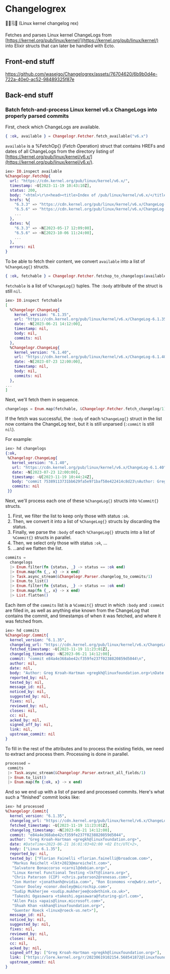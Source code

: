 # Changelogrex

🐧🌾🗒️🫅 (Linux kernel changelog rex)

Fetches and parses Linux kernel ChangeLogs from [https://kernel.org/pub/linux/kernel/](https://kernel.org/pub/linux/kernel/) into Elixir structs that can later be handled with Ecto.

## Front-end stuff

https://github.com/waseigo/Changelogrex/assets/76704620/6b9b0d4e-722a-40e0-ac52-98489325f87e

## Back-end stuff

### Batch fetch-and-process Linux kernel v6.x ChangeLogs into properly parsed commits

First, check which ChangeLogs are available.

```elixir
{ :ok, available } = Changelogr.Fetcher.fetch_available("v6.x")
```

`available` is a %FetchOp{} (_Fetch_ *Op*eration) struct that contains HREFs and dates of all ChangeLogs from the directory listing of [https://kernel.org/pub/linux/kernel/v6.x/](https://kernel.org/pub/linux/kernel/v6.x/).

```elixir
iex> IO.inspect available
%Changelogr.FetchOp{
  url: "https://cdn.kernel.org/pub/linux/kernel/v6.x/",
  timestamp: ~U[2023-11-19 10:43:10Z],
  status: 200,
  body: "<html>\r\n<head><title>Index of /pub/linux/kernel/v6.x/</title></head> ...",
  hrefs: %{
    "6.3.3" => "https://cdn.kernel.org/pub/linux/kernel/v6.x/ChangeLog-6.3.3",
    "6.5.6" => "https://cdn.kernel.org/pub/linux/kernel/v6.x/ChangeLog-6.5.6",
    ...
  },
  dates: %{
    "6.3.3" => ~N[2023-05-17 12:09:00],
    "6.5.6" => ~N[2023-10-06 11:24:00],
    ...
  },
  errors: nil
}
```

To be able to fetch their content, we convert `available` into a list of `%ChangeLog{}` structs.

```elixir
{ :ok, fetchable } = Changelogr.Fetcher.fetchop_to_changelogs(available)
```

`fetchable` is a list of `%ChangeLog{}` tuples. The `:body` attribute of the struct is still `nil`.

```elixir
iex> IO.inspect fetchable
[
  %Changelogr.ChangeLog{
    kernel_version: "6.1.35",
    url: "https://cdn.kernel.org/pub/linux/kernel/v6.x/ChangeLog-6.1.35",
    date: ~N[2023-06-21 14:12:00],
    timestamp: nil,
    body: nil,
    commits: nil
  },
  %Changelogr.ChangeLog{
    kernel_version: "6.1.40",
    url: "https://cdn.kernel.org/pub/linux/kernel/v6.x/ChangeLog-6.1.40",
    date: ~N[2023-07-23 12:00:00],
    timestamp: nil,
    body: nil,
    commits: nil
  },
...
]
```

Next, we'll fetch them in sequence.

```elixir
changelogs = Enum.map(fetchable, &Changelogr.Fetcher.fetch_changelog/1)
```

If the fetch was successful, the `:body` of each `%ChangeLog{}` struct in the list now contains the ChangeLog text, but it is still unparsed (`:commit` is still `nil`).

For example:

```elixir
iex> hd changelogs
{:ok,
 %Changelogr.ChangeLog{
   kernel_version: "6.1.40",
   url: "https://cdn.kernel.org/pub/linux/kernel/v6.x/ChangeLog-6.1.40",
   date: ~N[2023-07-23 12:00:00],
   timestamp: ~U[2023-11-19 10:44:24Z],
   body: "commit 75389113731bb629fa5e971baf58e422414c8d23\nAuthor: Greg Kroah-Hartman <gregkh@linuxfoundation.org>\nDate:   Sun Jul 23 13:49:51 2023 +0200\n\n    Linux 6.1.40\n    \n    Link: https://lore.kernel.org/ ...",
   commits: nil
 }}
```

Next, we'll process each one of these `%ChangeLog{}` structs into `%Commit{}` structs.

1. First, we filter the list to keep only those with status `:ok`.
2. Then, we convert it into a list of `%ChangeLog{}` structs by discarding the status.
3. Finally, we parse the `:body` of each `%ChangeLog{}` structs into a list of `%Commit{}` structs in parallel.
4. Then, we select only those with status `:ok`, ...
5. ...and we flatten the list.

```elixir
commits =
  changelogs
  |> Enum.filter(fn {status, _} -> status == :ok end)
  |> Enum.map(fn {_, x} -> x end)
  |> Task.async_stream(&Changelogr.Parser.changelog_to_commits/1)
  |> Enum.to_list()
  |> Enum.filter(fn {status, _} -> status == :ok end)
  |> Enum.map(fn {_, x} -> x end)
  |> List.flatten()
```

Each item of the `commits` list is a `%Commit{}` struct in which `:body` and `:commit` are filled in, as well as anything else known from the ChangeLog that contains the commit, and timestamps of when it was fetched, and where it was fetched from.

```elixir
iex> hd commits
%Changelogr.Commit{
  kernel_version: "6.1.35",
  changelog_url: "https://cdn.kernel.org/pub/linux/kernel/v6.x/ChangeLog-6.1.35",
  fetched_timestamp: ~U[2023-11-19 11:23:01Z],
  changelog_timestamp: ~N[2023-06-21 14:12:00],
  commit: "commit e84a4e368abe42cf359fe237f0238820859d5044\n",
  author: nil,
  date: nil,
  body: "Author: Greg Kroah-Hartman <gregkh@linuxfoundation.org>\nDate:   Wed Jun 21 16:01:03 2023 +0200\n\n    ...",
  reported_by: nil,
  tested_by: nil,
  message_id: nil,
  noticed_by: nil,
  suggested_by: nil,
  fixes: nil,
  reviewed_by: nil,
  closes: nil,
  cc: nil,
  acked_by: nil,
  signed_off_by: nil,
  link: nil,
  upstream_commit: nil
}
```

To fill in the rest of the attributes and to process the existing fields, we need to extract and process them. Processing is done in parallel.

```elixir
processed =
 commits
 |> Task.async_stream(&Changelogr.Parser.extract_all_fields/1)
 |> Enum.to_list()
 |> Enum.map(fn {:ok, x} -> x end)
```

And so we end up with a list of parsed and processed commits. Here's what such a "finished" commit looks like:

```elixir
iex> hd processed
%Changelogr.Commit{
  kernel_version: "6.1.35",
  changelog_url: "https://cdn.kernel.org/pub/linux/kernel/v6.x/ChangeLog-6.1.35",
  fetched_timestamp: ~U[2023-11-19 11:23:01Z],
  changelog_timestamp: ~N[2023-06-21 14:12:00],
  commit: "e84a4e368abe42cf359fe237f0238820859d5044",
  author: "Greg Kroah-Hartman <gregkh@linuxfoundation.org>",
  date: #DateTime<2023-06-21 16:01:03+02:00 +02 Etc/UTC+2>,
  body: ["Linux 6.1.35"],
  reported_by: nil,
  tested_by: ["Florian Fainelli <florian.fainelli@broadcom.com>",
   "Markus Reichelt <lkt+2023@mareichelt.com>",
   "Salvatore Bonaccorso <carnil@debian.org>",
   "Linux Kernel Functional Testing <lkft@linaro.org>",
   "Chris Paterson (CIP) <chris.paterson2@renesas.com>",
   "Jon Hunter <jonathanh@nvidia.com>", "Ron Economos <re@w6rz.net>",
   "Conor Dooley <conor.dooley@microchip.com>",
   "Sudip Mukherjee <sudip.mukherjee@codethink.co.uk>",
   "Takeshi Ogasawara <takeshi.ogasawara@futuring-girl.com>",
   "Allen Pais <apais@linux.microsoft.com>",
   "Shuah Khan <skhan@linuxfoundation.org>",
   "Guenter Roeck <linux@roeck-us.net>"],
  message_id: nil,
  noticed_by: nil,
  suggested_by: nil,
  fixes: nil,
  reviewed_by: nil,
  closes: nil,
  cc: nil,
  acked_by: nil,
  signed_off_by: ["Greg Kroah-Hartman <gregkh@linuxfoundation.org>"],
  link: ["https://lore.kernel.org/r/20230619102154.568541872@linuxfoundation.org"],
  upstream_commit: nil
}
```
